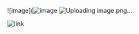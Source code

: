 

![image](![image](https://github.com/robinpound/LaserBeat/assets/54936470/ccbc5ff6-48ba-4d10-8275-014dadb3ceab)
![Uploading image.png…]()


![link](https://www.youtube.com/watch?v=vuzkZVSXGzM)
